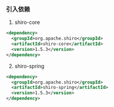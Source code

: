 ### 引入依赖
1. shiro-core
```xml
<dependency>
  <groupId>org.apache.shiro</groupId>
  <artifactId>shiro-core</artifactId>
  <version>1.5.3</version>
</dependency>
```
2. shiro-spring
```xml
<dependency>
  <groupId>org.apache.shiro</groupId>
  <artifactId>shiro-spring</artifactId>
  <version>1.5.3</version>
</dependency>
```